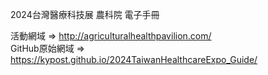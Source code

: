2024台灣醫療科技展 農科院 電子手冊  

活動網域 => http://agriculturalhealthpavilion.com/  
GitHub原始網域 => https://kypost.github.io/2024TaiwanHealthcareExpo_Guide/
